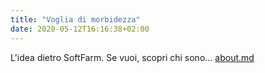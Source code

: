 ```yaml
---
title: "Voglia di morbidezza"
date: 2020-05-12T16:16:38+02:00
---
```


L'idea dietro SoftFarm. Se vuoi, scopri chi sono... [about.md](/about)
